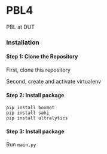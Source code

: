 # PBL4

PBL at DUT

### Installation

#### Step 1: Clone the Repository

First, clone this repository

Second, create and activate virtualenv

#### Step 2: Install package

```
pip install boxmot
pip install sahi
pip install ultralytics
```

#### Step 3: Install package

Run
`main.py
`
